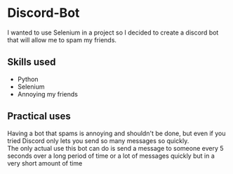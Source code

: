 # Discord-Bot
I wanted to use Selenium in a project so I decided to create a discord bot that will allow me to spam my friends.

## Skills used
* Python
* Selenium
* Annoying my friends

## Practical uses
Having a bot that spams is annoying and shouldn't be done, but even if you tried Discord only lets you send so many messages so quickly. 
</br>
The only actual use this bot can do is send a message to someone every 5 seconds over a long period of time or a lot of messages quickly but in a very short amount of time
